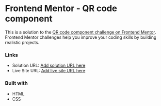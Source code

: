 # Frontend Mentor - QR code component

This is a solution to the [QR code component challenge on Frontend Mentor](https://www.frontendmentor.io/challenges/qr-code-component-iux_sIO_H). Frontend Mentor challenges help you improve your coding skills by building realistic projects. 

### Links

- Solution URL: [Add solution URL here](https://github.com/AyCoding/qr-code-challenge)
- Live Site URL: [Add live site URL here](https://aycoding.github.io/qr-code-challenge)

### Built with
- HTML
- CSS